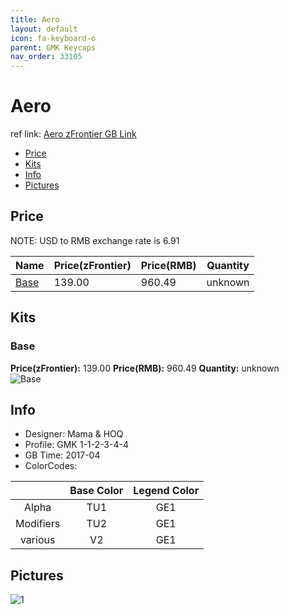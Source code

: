 ```yaml
---
title: Aero
layout: default
icon: fa-keyboard-o
parent: GMK Keycaps
nav_order: 33105
---
```


# Aero

ref link: [Aero zFrontier GB Link](https://en.zfrontier.com/products/gmk-aero)

* [Price](#price)
* [Kits](#kits)
* [Info](#info)
* [Pictures](#pictures)


## Price  
NOTE: USD to RMB exchange rate is 6.91

| Name          | Price(zFrontier)    |  Price(RMB) | Quantity |
| ------------- | ------------ |  ---------- | -------- |
|[Base](#base)|139.00|960.49|unknown|


## Kits
### Base
**Price(zFrontier):** 139.00    **Price(RMB):** 960.49    **Quantity:** unknown  
<img src="{{ 'assets/images/gmk-keycaps/aero/kits_pics/base.jpg' | relative_url }}" alt="Base" class="image featured">


## Info
* Designer: Mama & HOQ
* Profile: GMK 1-1-2-3-4-4
* GB Time: 2017-04
* ColorCodes: 

| |Base Color     | Legend Color
| :-------------: | :-------------: | :------------:
|Alpha|TU1|GE1
|Modifiers|TU2|GE1
|various|V2|GE1


## Pictures
<img src="{{ 'assets/images/gmk-keycaps/aero/rendering_pics/1.jpg' | relative_url }}" alt="1" class="image featured">
